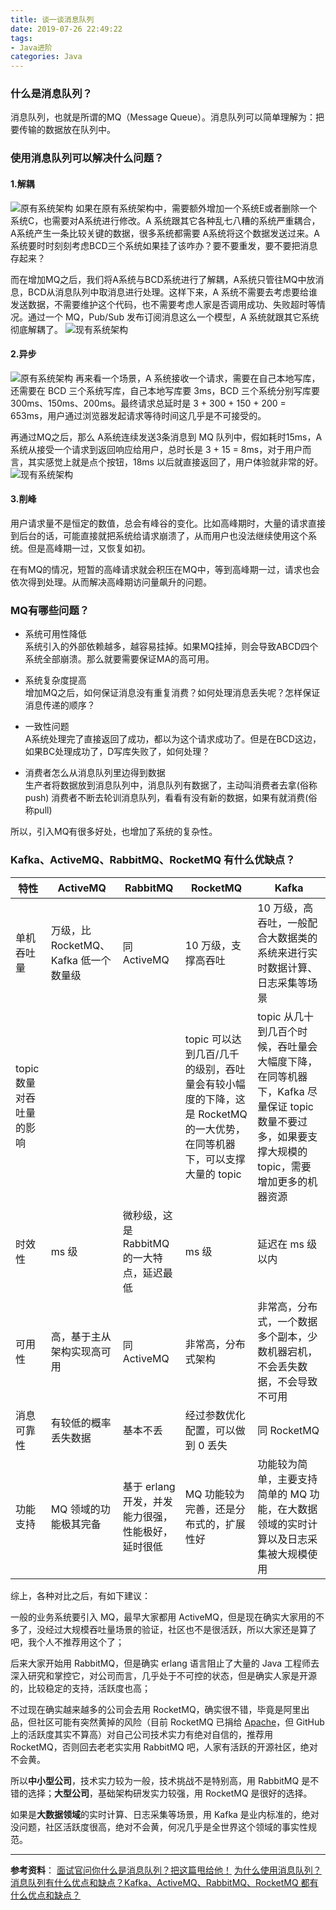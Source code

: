```yaml
---
title: 谈一谈消息队列
date: 2019-07-26 22:49:22
tags:
- Java进阶
categories: Java
---
```


### 什么是消息队列？

消息队列，也就是所谓的MQ（Message Queue）。消息队列可以简单理解为：把要传输的数据放在队列中。

### 使用消息队列可以解决什么问题？

#### 1.解耦
![原有系统架构](消息队列/system.png)
如果在原有系统架构中，需要额外增加一个系统E或者删除一个系统C，也需要对A系统进行修改。A 系统跟其它各种乱七八糟的系统严重耦合，A系统产生一条比较关键的数据，很多系统都需要 A系统将这个数据发送过来。A 系统要时时刻刻考虑BCD三个系统如果挂了该咋办？要不要重发，要不要把消息存起来？

而在增加MQ之后，我们将A系统与BCD系统进行了解耦，A系统只管往MQ中放消息，BCD从消息队列中取消息进行处理。这样下来，A 系统不需要去考虑要给谁发送数据，不需要维护这个代码，也不需要考虑人家是否调用成功、失败超时等情况。通过一个 MQ，Pub/Sub 发布订阅消息这么一个模型，A 系统就跟其它系统彻底解耦了。
![现有系统架构](消息队列/systemAfter.png)
#### 2.异步
![原有系统架构](消息队列/systemTiming.png)
再来看一个场景，A 系统接收一个请求，需要在自己本地写库，还需要在 BCD 三个系统写库，自己本地写库要 3ms，BCD 三个系统分别写库要 300ms、150ms、200ms。最终请求总延时是 3 + 300 + 150 + 200 = 653ms，用户通过浏览器发起请求等待时间这几乎是不可接受的。

再通过MQ之后，那么 A系统连续发送3条消息到 MQ 队列中，假如耗时15ms，A 系统从接受一个请求到返回响应给用户，总时长是 3 + 15 = 8ms，对于用户而言，其实感觉上就是点个按钮，18ms 以后就直接返回了，用户体验就非常的好。
![现有系统架构](消息队列/systemTimingAfter.png)

#### 3.削峰
用户请求量不是恒定的数值，总会有峰谷的变化。比如高峰期时，大量的请求直接到后台的话，可能直接就把系统给请求崩溃了，从而用户也没法继续使用这个系统。但是高峰期一过，又恢复如初。

在有MQ的情况，短暂的高峰请求就会积压在MQ中，等到高峰期一过，请求也会依次得到处理。从而解决高峰期访问量飙升的问题。

### MQ有哪些问题？

- 系统可用性降低<br>
系统引入的外部依赖越多，越容易挂掉。如果MQ挂掉，则会导致ABCD四个系统全部崩溃。那么就要需要保证MA的高可用。

- 系统复杂度提高<br>
增加MQ之后，如何保证消息没有重复消费？如何处理消息丢失呢？怎样保证消息传递的顺序？

- 一致性问题<br>
A系统处理完了直接返回了成功，都以为这个请求成功了。但是在BCD这边，如果BC处理成功了，D写库失败了，如何处理？

- 消费者怎么从消息队列里边得到数据<br>
生产者将数据放到消息队列中，消息队列有数据了，主动叫消费者去拿(俗称push)
消费者不断去轮训消息队列，看看有没有新的数据，如果有就消费(俗称pull)

所以，引入MQ有很多好处，也增加了系统的复杂性。

### Kafka、ActiveMQ、RabbitMQ、RocketMQ 有什么优缺点？

| 特性 | ActiveMQ | RabbitMQ | RocketMQ | Kafka |
|---|---|---|---|---|
| 单机吞吐量 | 万级，比 RocketMQ、Kafka 低一个数量级 | 同 ActiveMQ | 10 万级，支撑高吞吐 | 10 万级，高吞吐，一般配合大数据类的系统来进行实时数据计算、日志采集等场景 |
| topic 数量对吞吐量的影响 | | | topic 可以达到几百/几千的级别，吞吐量会有较小幅度的下降，这是 RocketMQ 的一大优势，在同等机器下，可以支撑大量的 topic | topic 从几十到几百个时候，吞吐量会大幅度下降，在同等机器下，Kafka 尽量保证 topic 数量不要过多，如果要支撑大规模的 topic，需要增加更多的机器资源 |
| 时效性 | ms 级 | 微秒级，这是 RabbitMQ 的一大特点，延迟最低 | ms 级 | 延迟在 ms 级以内 |
| 可用性 | 高，基于主从架构实现高可用 | 同 ActiveMQ | 非常高，分布式架构 | 非常高，分布式，一个数据多个副本，少数机器宕机，不会丢失数据，不会导致不可用 |
| 消息可靠性 | 有较低的概率丢失数据 | 基本不丢 | 经过参数优化配置，可以做到 0 丢失 | 同 RocketMQ |
| 功能支持 | MQ 领域的功能极其完备 | 基于 erlang 开发，并发能力很强，性能极好，延时很低 | MQ 功能较为完善，还是分布式的，扩展性好 | 功能较为简单，主要支持简单的 MQ 功能，在大数据领域的实时计算以及日志采集被大规模使用 |


综上，各种对比之后，有如下建议：

一般的业务系统要引入 MQ，最早大家都用 ActiveMQ，但是现在确实大家用的不多了，没经过大规模吞吐量场景的验证，社区也不是很活跃，所以大家还是算了吧，我个人不推荐用这个了；

后来大家开始用 RabbitMQ，但是确实 erlang 语言阻止了大量的 Java 工程师去深入研究和掌控它，对公司而言，几乎处于不可控的状态，但是确实人家是开源的，比较稳定的支持，活跃度也高；

不过现在确实越来越多的公司会去用 RocketMQ，确实很不错，毕竟是阿里出品，但社区可能有突然黄掉的风险（目前 RocketMQ 已捐给 [Apache](https://github.com/apache/rocketmq)，但 GitHub 上的活跃度其实不算高）对自己公司技术实力有绝对自信的，推荐用 RocketMQ，否则回去老老实实用 RabbitMQ 吧，人家有活跃的开源社区，绝对不会黄。

所以**中小型公司**，技术实力较为一般，技术挑战不是特别高，用 RabbitMQ 是不错的选择；**大型公司**，基础架构研发实力较强，用 RocketMQ 是很好的选择。

如果是**大数据领域**的实时计算、日志采集等场景，用 Kafka 是业内标准的，绝对没问题，社区活跃度很高，绝对不会黄，何况几乎是全世界这个领域的事实性规范。

--------

**参考资料**：
[面试官问你什么是消息队列？把这篇甩给他！](http://developer.51cto.com/art/201904/595020.htm)
[为什么使用消息队列？消息队列有什么优点和缺点？Kafka、ActiveMQ、RabbitMQ、RocketMQ 都有什么优点和缺点？](https://doocs.github.io/advanced-java/#/docs/high-concurrency/why-mq)
